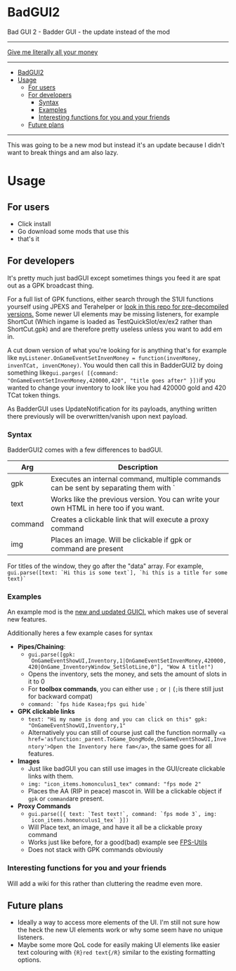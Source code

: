 # BadGUI2
Bad GUI 2 - Badder GUI - the update instead of the mod

---

[Give me literally all your money](https://ko-fi.com/codeagon)

---

- [BadGUI2](#bad-gu-i2)
- [Usage](#usage)
  - [For users](#for-users)
  - [For developers](#for-developers)
    - [Syntax](#syntax)
    - [Examples](#examples)
    - [Interesting functions for you and your friends](#interesting-functions-for-you-and-your-friends)
  - [Future plans](#future-plans)



---
This was going to be a new mod but instead it's an update because I didn't want to break things and am also lazy.
# Usage
## For users
- Click install
- Go download some mods that use this
- that's it
## For developers
It's pretty much just badGUI except sometimes things you feed it are spat out as a GPK broadcast thing.

For a full list of GPK functions, either search through the S1UI functions yourself using JPEXS and Terahelper or [look in this repo for pre-decompiled versions.](https://github.com/codeagon/scrip) Some newer UI elements may be missing listeners, for example ShortCut (Which ingame is loaded as TestQuickSlot/ex/ex2 rather than ShortCut.gpk) and are therefore pretty useless unless you want to add em in.

A cut down version of what you're looking for is anything that's for example like `myListener.OnGameEventSetInvenMoney = function(invenMoney, invenTCat, invenCMoney)`. You would then call this in BadderGUI2 by doing something like`gui.parges( [{command: "OnGameEventSetInvenMoney,420000,420", "title goes after" }])`if you wanted to change your inventory to look like you had 420000 gold and 420 TCat token things.

As BadderGUI uses UpdateNotification for its payloads, anything written there previously will be overwritten/vanish upon next payload.

### Syntax
BadderGUI2 comes with a few differences to badGUI. 

Arg | Description
---|---
gpk | Executes an internal command, multiple commands can be sent by separating them with `|`. When no text is given, commands execute right away and no window is shown.
text | Works like the previous version. You can write your own HTML in here too if you want.
command | Creates a clickable link that will execute a proxy command
img | Places an image. Will be clickable if gpk or command are present

For titles of the window, they go after the "data" array. For example, ```gui.parse([text: `Hi this is some text`], `hi this is a title for some text)` ```

### Examples
An example mod is the [new and updated GUICI.](https://github.com/codeagon/GUI-Controller) which makes use of several new features.

Additionally heres a few example cases for syntax
- **Pipes/Chaining**: 
  - ```gui.parse([gpk: `OnGameEventShowUI,Inventory,1|OnGameEventSetInvenMoney,420000,420|OnGame_InventoryWindow_SetSlotLine,0"], "Wow A title!") ```
  - Opens the inventory, sets the money, and sets the amount of slots in it to 0
  - For **toolbox commands**, you can either use `;` or `|` (`;`is there still just for backward compat)
  - ```command: `fps hide Kasea;fps gui hide` ```
- **GPK clickable links**
  - `text: "Hi my name is dong and you can click on this" gpk: "OnGameEventShowUI,Inventory,1"`
  - Alternatively you can still of course just call the function normally `<a href='asfunction:_parent.ToGame_DongMode,OnGameEventShowUI,Inventory'>Open the Inventory here fam</a>`, the same goes for all features.
- **Images**
  - Just like badGUI you can still use images in the GUI/create clickable links with them.
  - `img: "icon_items.homonculus1_tex" command: "fps mode 2"`
  - Places the AA (RIP in peace) mascot in. Will be a clickable object if `gpk` or `command`are present.
- **Proxy Commands**
  - ```gui.parse([{ text: `Test text!`, command: `fps mode 3`, img: `icon_items.homonculus1_tex` }])```
  - Will Place text, an image, and have it all be a clickable proxy command
  - Works just like before, for a good(bad) example see [FPS-Utils](https://github.com/codeagon/fps-utils)
  - Does not stack with GPK commands obviously 
### Interesting functions for you and your friends
Will add a wiki for this rather than cluttering the readme even more.

## Future plans
- Ideally a way to access more elements of the UI. I'm still not sure how the heck the new UI elements work or why some seem have no unique listeners.
- Maybe some more QoL code for easily making UI elements like easier text colouring with `{R}red text{/R}` similar to the existing formatting options.

